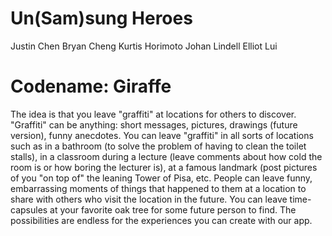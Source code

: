 Un(Sam)sung Heroes
=========
Justin Chen
Bryan Cheng
Kurtis Horimoto
Johan Lindell
Elliot Lui

Codename: Giraffe
=========
The idea is that you leave "graffiti" at locations for others to discover.  "Graffiti" can be anything: short messages, pictures, drawings (future version), funny anecdotes.  You can leave "graffiti" in all sorts of locations such as in a bathroom (to solve the problem of having to clean the toilet stalls), in a classroom during a lecture (leave comments about how cold the room is or how boring the lecturer is), at a famous landmark (post pictures of you "on top of" the leaning Tower of Pisa, etc.  People can leave funny, embarrassing moments of things that happened to them at a location to share with others who visit the location in the future.  You can leave time-capsules at your favorite oak tree for some future person to find.   The possibilities are endless for the experiences you can create with our app. 

